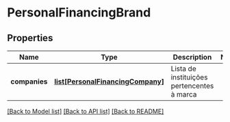 # PersonalFinancingBrand

## Properties
Name | Type | Description | Notes
------------ | ------------- | ------------- | -------------
**companies** | [**list[PersonalFinancingCompany]**](PersonalFinancingCompany.md) | Lista de instituições pertencentes à marca | 

[[Back to Model list]](../README.md#documentation-for-models) [[Back to API list]](../README.md#documentation-for-api-endpoints) [[Back to README]](../README.md)

